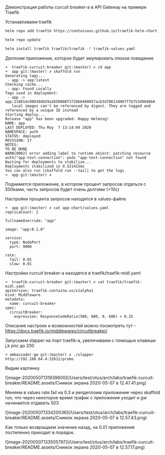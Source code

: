 Демонстрация работы curcuit breaker-а в API Gateway на примере Traefik 


Устанавливаем traefik

```bash
helm repo add traefik https://containous.github.io/traefik-helm-chart
```

```bash
helm repo update
```

```bash
helm install traefik traefik/traefik -f traefik-values.yaml
```

Деплоим приложение, которое будет эмулировать плохое поведение

```
➜  traefik-curcuit-breaker git:(master) ✗ cd app
➜  app git:(master) ✗ skaffold run
Generating tags...
 - app -> app:latest
Checking cache...
 - app: Found Locally
Tags used in deployment:
 - app -> app:21881dc08938db59a2650080f3720b6460057acb3d78613d967f7b753d9040b6
   local images can't be referenced by digest. They are tagged and referenced by a unique ID instead
Starting deploy...
Release "app" has been upgraded. Happy Helming!
NAME: app
LAST DEPLOYED: Thu May  7 13:14:04 2020
NAMESPACE: auth
STATUS: deployed
REVISION: 17
NOTES:
TO BE DONE
WARN[0002] error adding label to runtime object: patching resource auth/"app-test-connection": pods "app-test-connection" not found
Waiting for deployments to stabilize...
Deployments stabilized in 9.521415ms
You can also run [skaffold run --tail] to get the logs
➜  app git:(master) ✗
```

Поднимется приложение, в котором процент запросов отдаться с 500ками, часть запросов будет очень долгими (>10c)

Настройки процента запросов находится в values-файле 

```
➜  app git:(master) ✗ cat app-chart/values.yaml
replicaCount: 2

fullnameOverride: "app"

image: "app:0.1.0"

service:
  type: NodePort
  port: 9000

rate:
  fail: 0.01
  slow: 0.01
```



Настройки сurcuit breaker-а находятся в traefik/traefik-midl.yaml

```
➜  traefik-curcuit-breaker git:(master) ✗ cat traefik/traefik-midl.yaml
apiVersion: traefik.containo.us/v1alpha1
kind: Middleware
metadata:
  name: curcuit-breaker
spec:
  circuitBreaker:
    expression: ResponseCodeRatio(500, 600, 0, 600) > 0.25
```

Описание настроек и возможностей можно посмотреть тут - https://docs.traefik.io/middlewares/circuitbreaker/


Запускаем slapper на порт traefik-а, увеличиваем с помощью клавиши j,k рпс до 200

```
➜ ambassador-gw git:(master) ✗ ./slapper http://192.168.64.4:32611/probe
```

Видим картинку

![image-20200507131939600](/Users/test/otus/arch/labs/traefik-curcuit-breaker/README.assets/Снимок экрана 2020-05-07 в 12.47.41.png)

Меняем в values rate.fail на 0.3 и репдеплоим приложение через skaffold run, что через некоторое время трафик с приложения уходит и gw начинается отдавать 503

![image-20200507133420036](/Users/test/otus/arch/labs/traefik-curcuit-breaker/README.assets/Снимок экрана 2020-05-07 в 12.57.43.png)

Как только возвращаем значение назад, на 0.01 приложения постепенно приходит в порядок.

![image-20200507133505797](/Users/test/otus/arch/labs/traefik-curcuit-breaker/README.assets/Снимок экрана 2020-05-07 в 12.57.17.png)


